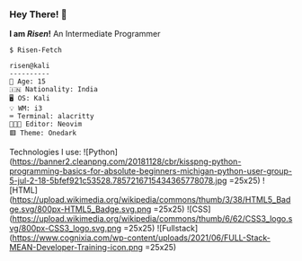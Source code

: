 ### Hey There! 👋

**I am *Risen*!**
An Intermediate Programmer

```
$ Risen-Fetch

risen@kali
----------
👦 Age: 15
🇮🇳 Nationality: India
🖥️ OS: Kali
💡 WM: i3
⌨️ Terminal: alacritty
👨🏻‍💻 Editor: Neovim
🟥 Theme: Onedark
```

Technologies I use:
![Python](https://banner2.cleanpng.com/20181128/cbr/kisspng-python-programming-basics-for-absolute-beginners-michigan-python-user-group-5-jul-2-18-5bfef921c53528.7857216715434365778078.jpg =25x25)
![HTML](https://upload.wikimedia.org/wikipedia/commons/thumb/3/38/HTML5_Badge.svg/800px-HTML5_Badge.svg.png =25x25)
![CSS](https://upload.wikimedia.org/wikipedia/commons/thumb/6/62/CSS3_logo.svg/800px-CSS3_logo.svg.png =25x25)
![Fullstack](https://www.cognixia.com/wp-content/uploads/2021/06/FULL-Stack-MEAN-Developer-Training-icon.png =25x25)
